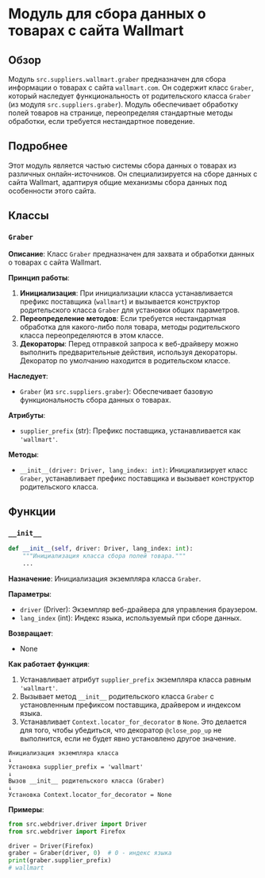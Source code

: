# Модуль для сбора данных о товарах с сайта Wallmart
## Обзор

Модуль `src.suppliers.wallmart.graber` предназначен для сбора информации о товарах с сайта `wallmart.com`. Он содержит класс `Graber`, который наследует функциональность от родительского класса `Graber` (из модуля `src.suppliers.graber`). Модуль обеспечивает обработку полей товаров на странице, переопределяя стандартные методы обработки, если требуется нестандартное поведение.

## Подробнее

Этот модуль является частью системы сбора данных о товарах из различных онлайн-источников. Он специализируется на сборе данных с сайта Wallmart, адаптируя общие механизмы сбора данных под особенности этого сайта.

## Классы

### `Graber`

**Описание**: Класс `Graber` предназначен для захвата и обработки данных о товарах с сайта Wallmart.

**Принцип работы**:
1.  **Инициализация**: При инициализации класса устанавливается префикс поставщика (`wallmart`) и вызывается конструктор родительского класса `Graber` для установки общих параметров.
2.  **Переопределение методов**: Если требуется нестандартная обработка для какого-либо поля товара, методы родительского класса переопределяются в этом классе.
3.  **Декораторы**: Перед отправкой запроса к веб-драйверу можно выполнить предварительные действия, используя декораторы. Декоратор по умолчанию находится в родительском классе.

**Наследует**:
- `Graber` (из `src.suppliers.graber`): Обеспечивает базовую функциональность сбора данных о товарах.

**Атрибуты**:
-   `supplier_prefix` (str): Префикс поставщика, устанавливается как `'wallmart'`.

**Методы**:
-   `__init__(driver: Driver, lang_index: int)`: Инициализирует класс `Graber`, устанавливает префикс поставщика и вызывает конструктор родительского класса.

## Функции

### `__init__`

```python
def __init__(self, driver: Driver, lang_index: int):
    """Инициализация класса сбора полей товара."""
    ...
```

**Назначение**: Инициализация экземпляра класса `Graber`.

**Параметры**:
-   `driver` (Driver): Экземпляр веб-драйвера для управления браузером.
-   `lang_index` (int): Индекс языка, используемый при сборе данных.

**Возвращает**:
-   None

**Как работает функция**:

1.  Устанавливает атрибут `supplier_prefix` экземпляра класса равным `'wallmart'`.
2.  Вызывает метод `__init__` родительского класса `Graber` с установленным префиксом поставщика, драйвером и индексом языка.
3.  Устанавливает `Context.locator_for_decorator` в `None`. Это делается для того, чтобы убедиться, что декоратор `@close_pop_up` не выполнится, если не будет явно установлено другое значение.

```
Инициализация экземпляра класса
↓
Установка supplier_prefix = 'wallmart'
↓
Вызов __init__ родительского класса (Graber)
↓
Установка Context.locator_for_decorator = None
```

**Примеры**:

```python
from src.webdriver.driver import Driver
from src.webdriver import Firefox

driver = Driver(Firefox)
graber = Graber(driver, 0)  # 0 - индекс языка
print(graber.supplier_prefix)
# wallmart